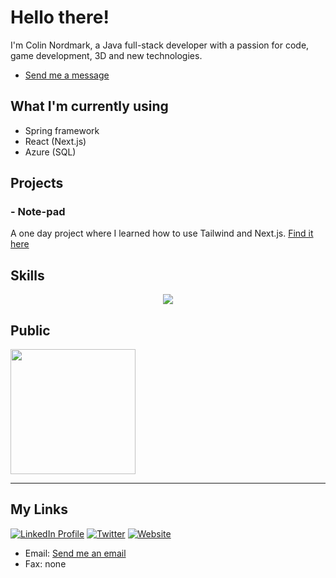 # Hello there!

I'm Colin Nordmark, a Java full-stack developer with a passion for code, game development, 3D and new technologies.
- [Send me a message](https://www.linkedin.com/in/colinnordmark/)


## What I'm currently using
- Spring framework
- React (Next.js)
- Azure (SQL)


## Projects
### - Note-pad
A one day project where I learned how to use Tailwind and Next.js. [Find it here](https://github.com/colinnordmark/hackday-colinnordmark-frontend)

## Skills

<p align="center" ><img align="center"
    src="https://skillicons.dev/icons?i=java,nextjs,tailwind,vercel,vite,jest,spring,ts,mongodb,react,nodejs,html,css,github,postman,vscode,docker,postgresql,cs,unity,blender,git,(https://skillicom.dev"></p>

## Public

<a href="https://github.com/anuraghazra/github-readme-stats">
  <img height=200 align="center" src="https://github-readme-stats.vercel.app/api/top-langs/?username=colinnordmark&layout=donut&theme=github_dark" />
</a>

---

## My Links
[![LinkedIn Profile](https://img.shields.io/badge/LinkedIn-0077B5?style=for-the-badge&logo=linkedin&logoColor=white)](https://www.linkedin.com/in/colinnordmark/)
[![Twitter](https://img.shields.io/badge/Twitter-1DA1F2?style=for-the-badge&logo=twitter&logoColor=white)](https://twitter.com/ColinNordmark)
[![Website](https://img.shields.io/badge/website-000000?style=for-the-badge&logo=About.me&logoColor=white)]()
- Email: [Send me an email](mailto:nordmarkcolin@gmail.com)
- Fax: none




<!---
colinnordmark/colinnordmark is a ✨ special ✨ repository because its `README.md` (this file) appears on your GitHub profile.
You can click the Preview link to take a look at your changes.
--->
